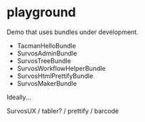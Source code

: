 # playground

Demo that uses bundles under development.


* TacmanHelloBundle
* SurvosAdminBundle
* SurvosTreeBundle
* SurvosWorkflowHelperBundle
* SurvosHtmlPrettifyBundle
* SurvosMakerBundle

Ideally...

SurvosUX
   / tabler?
   / prettify
   / barcode

